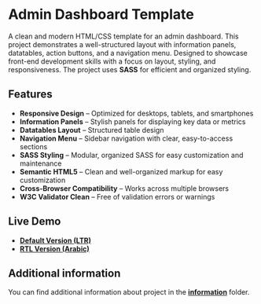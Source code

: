 # Admin Dashboard Template

A clean and modern HTML/CSS template for an admin dashboard. This project demonstrates a well-structured layout with information panels, datatables, action buttons, and a navigation menu. Designed to showcase front-end development skills with a focus on layout, styling, and responsiveness. The project uses **SASS** for efficient and organized styling.

## Features

- **Responsive Design** – Optimized for desktops, tablets, and smartphones
- **Information Panels** – Stylish panels for displaying key data or metrics
- **Datatables Layout** – Structured table design
- **Navigation Menu** – Sidebar navigation with clear, easy-to-access sections
- **SASS Styling** – Modular, organized SASS for easy customization and maintenance
- **Semantic HTML5** – Clean and well-organized markup for easy customization
- **Cross-Browser Compatibility** – Works across multiple browsers
- **W3C Validator Clean** – Free of validation errors or warnings

## Live Demo

- **[Default Version (LTR)](https://mariamgasparyan.github.io/crm-dashboard-community/site/index.html)**
- **[RTL Version (Arabic)](https://mariamgasparyan.github.io/crm-dashboard-community/site/index-rtl.html)**

## Additional information

You can find additional information about project in the **[information](https://github.com/mariamgasparyan/crm-dashboard-community/tree/main/information)** folder.


